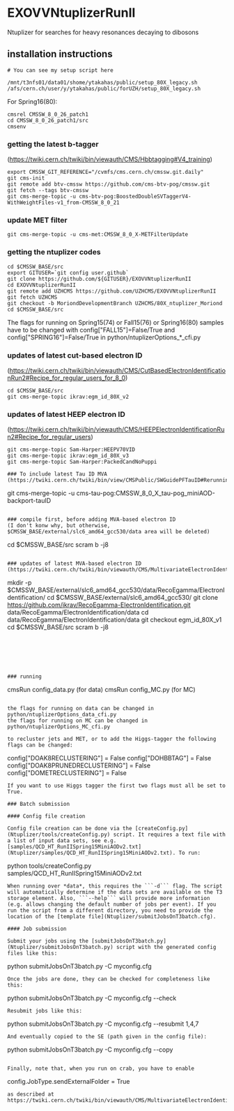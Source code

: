 # EXOVVNtuplizerRunII

Ntuplizer for searches for heavy resonances decaying to dibosons

## installation instructions

```
# You can see my setup script here

/mnt/t3nfs01/data01/shome/ytakahas/public/setup_80X_legacy.sh
/afs/cern.ch/user/y/ytakahas/public/forUZH/setup_80X_legacy.sh

```

For Spring16(80):

```
cmsrel CMSSW_8_0_26_patch1
cd CMSSW_8_0_26_patch1/src
cmsenv
```

### getting the latest b-tagger
(https://twiki.cern.ch/twiki/bin/viewauth/CMS/Hbbtagging#V4_training)

```
export CMSSW_GIT_REFERENCE="/cvmfs/cms.cern.ch/cmssw.git.daily"
git cms-init
git remote add btv-cmssw https://github.com/cms-btv-pog/cmssw.git
git fetch --tags btv-cmssw
git cms-merge-topic -u cms-btv-pog:BoostedDoubleSVTaggerV4-WithWeightFiles-v1_from-CMSSW_8_0_21
```

### update MET filter

```
git cms-merge-topic -u cms-met:CMSSW_8_0_X-METFilterUpdate
```


### getting the ntuplizer codes
```
cd $CMSSW_BASE/src
export GITUSER=`git config user.github`
git clone https://github.com/${GITUSER}/EXOVVNtuplizerRunII 
cd EXOVVNtuplizerRunII
git remote add UZHCMS https://github.com/UZHCMS/EXOVVNtuplizerRunII
git fetch UZHCMS
git checkout -b MoriondDevelopmentBranch UZHCMS/80X_ntuplizer_Moriond
cd $CMSSW_BASE/src
```

The flags for running on Spring15(74) or Fall15(76) or Spring16(80) samples have to be changed with config["FALL15"]=False/True and config["SPRING16"]=False/True in python/ntuplizerOptions_*_cfi.py


### updates of latest cut-based electron ID
(https://twiki.cern.ch/twiki/bin/viewauth/CMS/CutBasedElectronIdentificationRun2#Recipe_for_regular_users_for_8_0)

```
cd $CMSSW_BASE/src
git cms-merge-topic ikrav:egm_id_80X_v2
```

### updates of latest HEEP electron ID
(https://twiki.cern.ch/twiki/bin/viewauth/CMS/HEEPElectronIdentificationRun2#Recipe_for_regular_users)

```
git cms-merge-topic Sam-Harper:HEEPV70VID
git cms-merge-topic ikrav:egm_id_80X_v3
git cms-merge-topic Sam-Harper:PackedCandNoPuppi

### To include latest Tau ID MVA
(https://twiki.cern.ch/twiki/bin/view/CMSPublic/SWGuidePFTauID#Rerunning_of_the_tau_ID_on_MiniA)

```
git cms-merge-topic -u cms-tau-pog:CMSSW_8_0_X_tau-pog_miniAOD-backport-tauID
```

### compile first, before adding MVA-based electron ID 
(I don't konw why, but otherwise, $CMSSW_BASE/external/slc6_amd64_gcc530/data area will be deleted)
```
cd $CMSSW_BASE/src
scram b -j8
```

### updates of latest MVA-based electron ID
(https://twiki.cern.ch/twiki/bin/viewauth/CMS/MultivariateElectronIdentificationRun2#Recipes_and_implementation)

```
mkdir -p $CMSSW_BASE/external/slc6_amd64_gcc530/data/RecoEgamma/ElectronIdentification/
cd $CMSSW_BASE/external/slc6_amd64_gcc530/
git clone https://github.com/ikrav/RecoEgamma-ElectronIdentification.git data/RecoEgamma/ElectronIdentification/data
cd data/RecoEgamma/ElectronIdentification/data
git checkout egm_id_80X_v1
cd $CMSSW_BASE/src
scram b -j8
```






### running

```
cmsRun config_data.py (for data)
cmsRun config_MC.py (for MC)
```

the flags for running on data can be changed in python/ntuplizerOptions_data_cfi.py
the flags for running on MC can be changed in python/ntuplizerOptions_MC_cfi.py

to recluster jets and MET, or to add the Higgs-tagger the following flags can be changed:
```
config["DOAK8RECLUSTERING"] = False
config["DOHBBTAG"] = False
config["DOAK8PRUNEDRECLUSTERING"] = False
config["DOMETRECLUSTERING"] = False
```
If you want to use Higgs tagger the first two flags must all be set to True.

### Batch submission

#### Config file creation

Config file creation can be done via the [createConfig.py](Ntuplizer/tools/createConfig.py) script. It requires a text file with a list of input data sets, see e.g. [samples/QCD_HT_RunIISpring15MiniAODv2.txt](Ntuplizer/samples/QCD_HT_RunIISpring15MiniAODv2.txt). To run:
```
python tools/createConfig.py samples/QCD_HT_RunIISpring15MiniAODv2.txt
```
When running over *data*, this requires the ```-d``` flag. The script will automatically determine if the data sets are available on the T3 storage element. Also, ```--help``` will provide more information (e.g. allows changing the default number of jobs per event). If you run the script from a different directory, you need to provide the location of the [template file](Ntuplizer/submitJobsOnT3batch.cfg).

#### Job submission

Submit your jobs using the [submitJobsOnT3batch.py](Ntuplizer/submitJobsOnT3batch.py) script with the generated config files like this:
```
python submitJobsOnT3batch.py -C myconfig.cfg
```
Once the jobs are done, they can be checked for completeness like this:
```
python submitJobsOnT3batch.py -C myconfig.cfg --check
```
Resubmit jobs like this:
```
python submitJobsOnT3batch.py -C myconfig.cfg --resubmit 1,4,7
```
And eventually copied to the SE (path given in the config file):
```
python submitJobsOnT3batch.py -C myconfig.cfg --copy
```

Finally, note that, when you run on crab, you have to enable 
```
config.JobType.sendExternalFolder = True
```
as described at https://twiki.cern.ch/twiki/bin/viewauth/CMS/MultivariateElectronIdentificationRun2#Recipes_and_implementation
